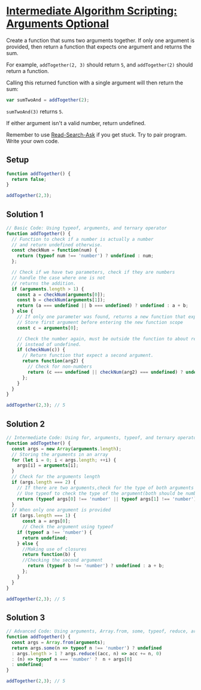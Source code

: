 # [Intermediate Algorithm Scripting: Arguments Optional](https://learn.freecodecamp.org/javascript-algorithms-and-data-structures/intermediate-algorithm-scripting/arguments-optional)

Create a function that sums two arguments together. If only one argument is provided, then return a function that expects one argument and returns the sum.

For example, `addTogether(2, 3)` should return `5`, and `addTogether(2)` should return a function.

Calling this returned function with a single argument will then return the sum:

```js
var sumTwoAnd = addTogether(2);
```

`sumTwoAnd(3)` returns `5`.

If either argument isn't a valid number, return undefined.

Remember to use [Read-Search-Ask](http://forum.freecodecamp.org/t/how-to-get-help-when-you-are-stuck/19514) if you get stuck. Try to pair program. Write your own code.

## Setup
```js
function addTogether() {
  return false;
}

addTogether(2,3);
```

## Solution 1
```js
// Basic Code: Using typeof, arguments, and ternary operator
function addTogether() {
  // Function to check if a number is actually a number
  // and return undefined otherwise.
  const checkNum = function(num) {
    return (typeof num !== 'number') ? undefined : num;
  };

  // Check if we have two parameters, check if they are numbers
  // handle the case where one is not
  // returns the addition.
  if (arguments.length > 1) {
    const a = checkNum(arguments[0]);
    const b = checkNum(arguments[1]);
    return (a === undefined || b === undefined) ? undefined : a + b;
  } else {
    // If only one parameter was found, returns a new function that expects two
    // Store first argument before entering the new function scope
    const c = arguments[0];

    // Check the number again, must be outside the function to about returning an object
    // instead of undefined.
    if (checkNum(c)) {
      // Return function that expect a second argument.
      return function(arg2) {
        // Check for non-numbers
        return (c === undefined || checkNum(arg2) === undefined) ? undefined : c + arg2;
      };
    }
  }
}

addTogether(2,3); // 5
```

## Solution 2
```js
// Intermediate Code: Using for, arguments, typeof, and ternary operator
function addTogether() {
  const args = new Array(arguments.length);
  // Storing the arguments in an array
  for (let i = 0; i < args.length; ++i) {
    args[i] = arguments[i];
  }
  // Check for the arguments length
  if (args.length === 2) {
    // If there are two arguments,check for the type of both arguments
    // Use typeof to check the type of the argument(both should be numbers)
    return (typeof args[0] !== 'number' || typeof args[1] !== 'number') ? undefined : args[0] + args[1];
  }
  // When only one argument is provided
  if (args.length === 1) {
      const a = args[0];
      // Check the argument using typeof 
    if (typeof a !== 'number') {
      return undefined;
    } else {
      //Making use of closures 
      return function(b) {
      //Checking the second argument 
        return (typeof b !== 'number') ? undefined : a + b;
      };
    }
  }
}

addTogether(2,3); // 5
```

## Solution 3
```js
// Advanced Code: Using arguments, Array.from, some, typeof, reduce, arrow function, and ternary operator
function addTogether() {
  const args = Array.from(arguments);
  return args.some(n => typeof n !== 'number') ? undefined 
  : args.length > 1 ? args.reduce((acc, n) => acc += n, 0) 
  : (n) => typeof n === 'number' ?  n + args[0] 
  : undefined;
}

addTogether(2,3); // 5
```